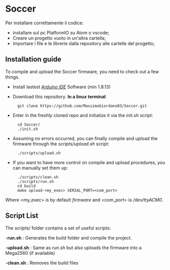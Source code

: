 # Soccer

Per installare correttamente il codice: 
- installare sul pc PlatformIO su Atom o vscode;
- Creare un progetto vuoto in un'altra cartella;
- Importare i file e le librerie dalla repository alle cartelle del progetto;

## Installation guide
To compile and upload the Soccer firmware, you need to check out a few things.

- Install lastest [_Arduino IDE_](https://www.arduino.cc/en/Main/Software) Software (min 1.8.13) 
- Download this repository. __In a linux terminal__

		git clone https://github.com/MassimoGiordano03/Soccer.git
	

- Enter in the freshly cloned repo and initialize it via the _init.sh_ script:
	
		cd Soccer/
		./init.sh

- Assuming no errors occurred, you can finally compile and upload the firmware through the _scripts/upload.sh_ script:

		./scripts/upload.sh

- If you want to have more control on compile and upload procedures, you can manually set them up:

		./scripts/clean.sh
		./scripts/run.sh
		cd build
		make upload-<my_exec> SERIAL_PORT=<com_port>
	
Where <my_exec> is by default _firmware_ and <com_port> is _/dev/ttyACM0_.

## Script List
The _scripts/_ folder contains a set of useful scripts:

-__run.sh__ : Generates the build folder and compile the project.

-__upload.sh__ : Same as _run.sh_ but also uploads the firmware into a Mega2560 (if available)

-__clean.sh__ : Removes the build files

